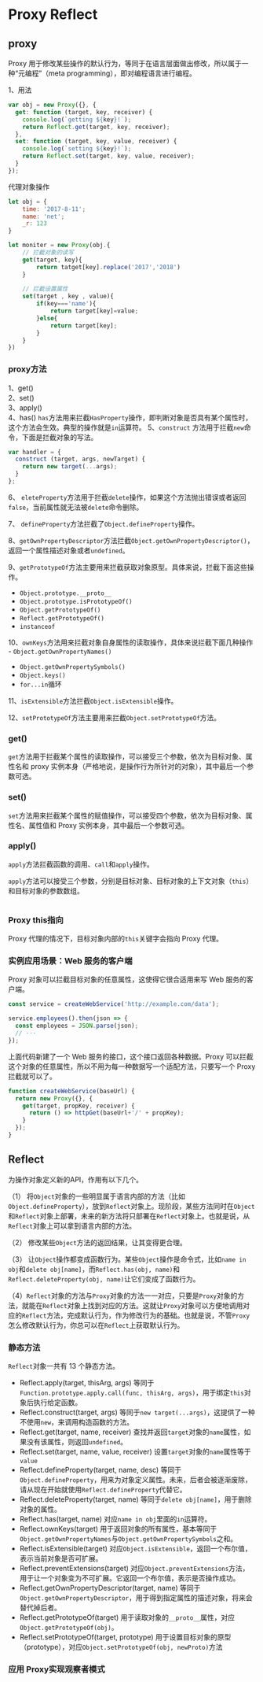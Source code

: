 # Proxy  Reflect

## proxy
Proxy 用于修改某些操作的默认行为，等同于在语言层面做出修改，所以属于一种“元编程”（meta programming），即对编程语言进行编程。

1、用法

```js
var obj = new Proxy({}, {
  get: function (target, key, receiver) {
    console.log(`getting ${key}!`);
    return Reflect.get(target, key, receiver);
  },
  set: function (target, key, value, receiver) {
    console.log(`setting ${key}!`);
    return Reflect.set(target, key, value, receiver);
  }
});
```

代理对象操作
```js
let obj = {
    time: '2017-8-11';
    name: 'net';
    _r: 123
}

let moniter = new Proxy(obj.{
    // 拦截对象的读写
    get(target, key){
        return tatget[key].replace('2017','2018')
    }
    
    // 拦截设置属性
    set(target , key , value){
        if(key==='name'){
            return target[key]=value;
        }else{
            return target[key];
        }
    } 
})

```

### proxy方法
1、get()  
2、set()  
3、apply()  
4、has()  `has`方法用来拦截`HasProperty`操作，即判断对象是否具有某个属性时，这个方法会生效。典型的操作就是`in`运算符。
5、`construct` 方法用于拦截`new`命令，下面是拦截对象的写法。
```javascript
var handler = {
  construct (target, args, newTarget) {
    return new target(...args);
  }
};
```

6、 `eleteProperty`方法用于拦截`delete`操作，如果这个方法抛出错误或者返回`false`，当前属性就无法被`delete`命令删除。

7、 `defineProperty`方法拦截了`Object.defineProperty`操作。

8、`getOwnPropertyDescriptor`方法拦截`Object.getOwnPropertyDescriptor()`，返回一个属性描述对象或者`undefined`。

9、`getPrototypeOf`方法主要用来拦截获取对象原型。具体来说，拦截下面这些操作。
  * `Object.prototype.__proto__`
  * `Object.prototype.isPrototypeOf()`
  * `Object.getPrototypeOf()`
  * `Reflect.getPrototypeOf()`
  * `instanceof`

10、`ownKeys`方法用来拦截对象自身属性的读取操作，具体来说拦截下面几种操作
	- `Object.getOwnPropertyNames()`
  - `Object.getOwnPropertySymbols()`
  - `Object.keys()`
  - `for...in`循环
  
11、`isExtensible`方法拦截`Object.isExtensible`操作。

12、`setPrototypeOf`方法主要用来拦截`Object.setPrototypeOf`方法。


### get()

`get`方法用于拦截某个属性的读取操作，可以接受三个参数，依次为目标对象、属性名和 proxy 实例本身（严格地说，是操作行为所针对的对象），其中最后一个参数可选。

### set()

`set`方法用来拦截某个属性的赋值操作，可以接受四个参数，依次为目标对象、属性名、属性值和 Proxy 实例本身，其中最后一个参数可选。

### apply()

`apply`方法拦截函数的调用、`call`和`apply`操作。

`apply`方法可以接受三个参数，分别是目标对象、目标对象的上下文对象（`this`）和目标对象的参数数组。

```js

```


### Proxy this指向
Proxy 代理的情况下，目标对象内部的`this`关键字会指向 Proxy 代理。

### 实例应用场景：Web 服务的客户端
Proxy 对象可以拦截目标对象的任意属性，这使得它很合适用来写 Web 服务的客户端。

```javascript
const service = createWebService('http://example.com/data');

service.employees().then(json => {
  const employees = JSON.parse(json);
  // ···
});
```

上面代码新建了一个 Web 服务的接口，这个接口返回各种数据。Proxy 可以拦截这个对象的任意属性，所以不用为每一种数据写一个适配方法，只要写一个 Proxy 拦截就可以了。

```javascript
function createWebService(baseUrl) {
  return new Proxy({}, {
    get(target, propKey, receiver) {
      return () => httpGet(baseUrl+'/' + propKey);
    }
  });
}
```



## Reflect
为操作对象定义新的API，作用有以下几个。

（1） 将`Object`对象的一些明显属于语言内部的方法（比如`Object.defineProperty`），放到`Reflect`对象上。现阶段，某些方法同时在`Object`和`Reflect`对象上部署，未来的新方法将只部署在`Reflect`对象上。也就是说，从`Reflect`对象上可以拿到语言内部的方法。

（2） 修改某些`Object`方法的返回结果，让其变得更合理。

（3） 让`Object`操作都变成函数行为。某些`Object`操作是命令式，比如`name in obj`和`delete obj[name]`，而`Reflect.has(obj, name)`和`Reflect.deleteProperty(obj, name)`让它们变成了函数行为。


（4）`Reflect`对象的方法与`Proxy`对象的方法一一对应，只要是`Proxy`对象的方法，就能在`Reflect`对象上找到对应的方法。这就让`Proxy`对象可以方便地调用对应的`Reflect`方法，完成默认行为，作为修改行为的基础。也就是说，不管`Proxy`怎么修改默认行为，你总可以在`Reflect`上获取默认行为。



### 静态方法

`Reflect`对象一共有 13 个静态方法。
* Reflect.apply(target, thisArg, args) 等同于`Function.prototype.apply.call(func, thisArg, args)`，用于绑定`this`对象后执行给定函数。
* Reflect.construct(target, args) 等同于`new target(...args)`，这提供了一种不使用`new`，来调用构造函数的方法。
* Reflect.get(target, name, receiver) 查找并返回`target`对象的`name`属性，如果没有该属性，则返回`undefined`。
* Reflect.set(target, name, value, receiver) 设置`target`对象的`name`属性等于`value`
* Reflect.defineProperty(target, name, desc) 等同于`Object.defineProperty`，用来为对象定义属性。未来，后者会被逐渐废除，请从现在开始就使用`Reflect.defineProperty`代替它。
* Reflect.deleteProperty(target, name) 等同于`delete obj[name]`，用于删除对象的属性。
* Reflect.has(target, name) 对应`name in obj`里面的`in`运算符。
* Reflect.ownKeys(target) 用于返回对象的所有属性，基本等同于`Object.getOwnPropertyNames`与`Object.getOwnPropertySymbols`之和。
* Reflect.isExtensible(target) 对应`Object.isExtensible`，返回一个布尔值，表示当前对象是否可扩展。
* Reflect.preventExtensions(target) 对应`Object.preventExtensions`方法，用于让一个对象变为不可扩展。它返回一个布尔值，表示是否操作成功。
* Reflect.getOwnPropertyDescriptor(target, name) 等同于`Object.getOwnPropertyDescriptor`，用于得到指定属性的描述对象，将来会替代掉后者。
* Reflect.getPrototypeOf(target) 用于读取对象的`__proto__`属性，对应`Object.getPrototypeOf(obj)`。
* Reflect.setPrototypeOf(target, prototype) 用于设置目标对象的原型（prototype），对应`Object.setPrototypeOf(obj, newProto)`方法


### 应用 Proxy实现观察者模式


